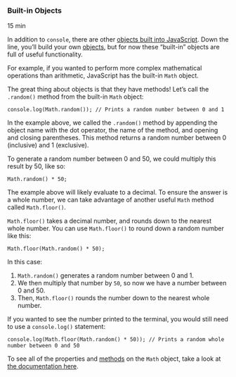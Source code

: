 ### Built-in Objects

15 min

In addition to `console`, there are other [objects built into JavaScript](https://developer.mozilla.org/en-US/docs/Web/JavaScript/Reference/Global_Objects). Down the line, you’ll build your own [objects](https://www.codecademy.com/resources/docs/javascript/objects), but for now these “built-in” objects are full of useful functionality.

For example, if you wanted to perform more complex mathematical operations than arithmetic, JavaScript has the built-in `Math` object.

The great thing about objects is that they have methods! Let’s call the `.random()` method from the built-in `Math` object:

```
console.log(Math.random()); // Prints a random number between 0 and 1
```

In the example above, we called the `.random()` method by appending the object name with the dot operator, the name of the method, and opening and closing parentheses. This method returns a random number between 0 (inclusive) and 1 (exclusive).

To generate a random number between 0 and 50, we could multiply this result by 50, like so:

```
Math.random() * 50;
```

The example above will likely evaluate to a decimal. To ensure the answer is a whole number, we can take advantage of another useful `Math` method called `Math.floor()`.

`Math.floor()` takes a decimal number, and rounds down to the nearest whole number. You can use `Math.floor()` to round down a random number like this:

```
Math.floor(Math.random() * 50);
```

In this case:

1. `Math.random()` generates a random number between 0 and 1.
2. We then multiply that number by `50`, so now we have a number between 0 and 50.
3. Then, `Math.floor()` rounds the number down to the nearest whole number.

If you wanted to see the number printed to the terminal, you would still need to use a `console.log()` statement:

```
console.log(Math.floor(Math.random() * 50)); // Prints a random whole number between 0 and 50
```

To see all of the properties and [methods](https://www.codecademy.com/resources/docs/javascript/methods) on the `Math` object, take a look at [the documentation here](https://developer.mozilla.org/en-US/docs/Web/JavaScript/Reference/Global_Objects/Math).

